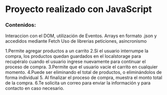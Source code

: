 # Proyecto realizado con JavaScript
<h3>Contenidos: </h3>
Interaccion con el DOM, utilización de Eventos. 
Arrays en formato .json y accedidos mediante Fetch
Uso de librerias
peticiones, asincronismo

1.Permite agregar productos a un carrito
2.Si el usuario interrumpe la compra, los productos quedan guardados en el localstorage para recupéralo cuando el usuario ingrese
nuevamente para continuar el proceso de compra.
3.Permite que el usuario vacíe el carrito en cualquier momento.
4.Puede ser eliminando el total de productos, o eliminándolos de
forma individual
5. Al finalizar el proceso de compra, muestra el monto total
de la compra.
6.Te solicita un correo para enviar la información y para contacto en caso necesario.
